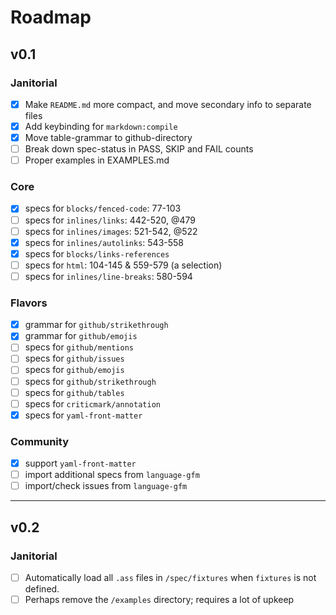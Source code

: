 # Roadmap

## v0.1

### Janitorial

- [x] Make `README.md` more compact, and move secondary info to separate files
- [x] Add keybinding for `markdown:compile`
- [x] Move table-grammar to github-directory
- [ ] Break down spec-status in PASS, SKIP and FAIL counts
- [ ] Proper examples in EXAMPLES.md

### Core

- [x] specs for `blocks/fenced-code`: 77-103
- [ ] specs for `inlines/links`: 442-520, @479
- [ ] specs for `inlines/images`: 521-542, @522
- [x] specs for `inlines/autolinks`: 543-558
- [x] specs for `blocks/links-references`
- [ ] specs for `html`: 104-145 & 559-579 (a selection)
- [ ] specs for `inlines/line-breaks`: 580-594

### Flavors

- [x] grammar for `github/strikethrough`
- [x] grammar for `github/emojis`
- [ ] specs for `github/mentions`
- [ ] specs for `github/issues`
- [ ] specs for `github/emojis`
- [ ] specs for `github/strikethrough`
- [ ] specs for `github/tables`
- [ ] specs for `criticmark/annotation`
- [x] specs for `yaml-front-matter`

### Community

- [x] support `yaml-front-matter`
- [ ] import additional specs from `language-gfm`
- [ ] import/check issues from `language-gfm`

--------------------------------------------------------------------------------

## v0.2

### Janitorial

- [ ] Automatically load all `.ass` files in `/spec/fixtures` when `fixtures` is not defined.
- [ ] Perhaps remove the `/examples` directory; requires a lot of upkeep
